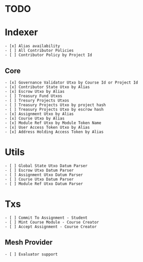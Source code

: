 # TODO

# Indexer
    - [x] Alias availability
    - [ ] All Contributor Policies
    - [ ] Contributor Policy by Project Id
## Core
    - [x] Governance Validator Utxo by Course Id or Project Id
    - [x] Contributor State Utxo by Alias
    - [x] Escrow Utxo by Alias
    - [ ] Treasury Fund Utxos
    - [ ] Tresury Projects Utxos
    - [ ] Treasury Projects Utxo by project hash
    - [ ] Treasury Projects Utxo by escrow hash
    - [x] Assignment Utxo by Alias
    - [x] Course Utxo by Alias
    - [x] Module Ref Utxo by Module Token Name
    - [x] User Access Token Utxo by Alias
    - [x] Address Holding Access Token by Alias

# Utils
    - [ ] Global State Utxo Datum Parser
    - [ ] Escrow Utxo Datum Parser
    - [ ] Assignment Utxo Datum Parser
    - [ ] Course Utxo Datum Parser
    - [ ] Module Ref Utxo Datum Parser

# Txs
    - [ ] Commit To Assignment - Student
    - [ ] Mint Course Module - Course Creator
    - [ ] Accept Assignment - Course Creator



## Mesh Provider
    - [ ] Evaluator support